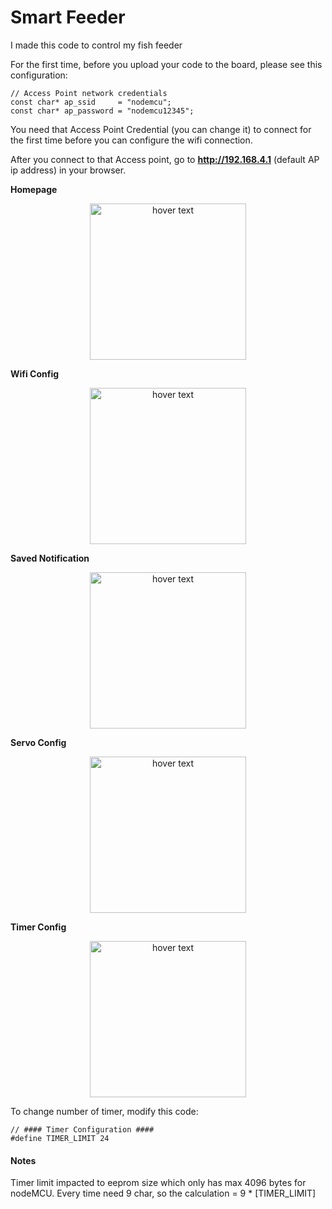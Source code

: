 # Smart Feeder

I made this code to control my fish feeder


For the first time, before you upload your code to the board, please see this configuration:

```
// Access Point network credentials
const char* ap_ssid     = "nodemcu";
const char* ap_password = "nodemcu12345";
```

You need that Access Point Credential (you can change it) to connect for the first time before you can configure the wifi connection. 

After you connect to that Access point, go to **http://192.168.4.1** (default AP ip address) in your browser.

**Homepage**
<p align="center">
  <img src="https://raw.githubusercontent.com/ariyanki/nodemcu-iot/master/Docs/image/feeding_timer/home.png" width="250" title="hover text">
</p>


**Wifi Config**
<p align="center">
  <img src="https://raw.githubusercontent.com/ariyanki/nodemcu-iot/master/Docs/image/feeding_timer/wifi-config.png" width="250" title="hover text">
</p>

**Saved Notification**
<p align="center">
  <img src="https://raw.githubusercontent.com/ariyanki/nodemcu-iot/master/Docs/image/feeding_timer/saved-notif.png" width="250" title="hover text">
</p>

**Servo Config**
<p align="center">
  <img src="https://raw.githubusercontent.com/ariyanki/nodemcu-iot/master/Docs/image/feeding_timer/servo-config.png" width="250" title="hover text">
</p>

**Timer Config**
<p align="center">
  <img src="https://raw.githubusercontent.com/ariyanki/nodemcu-iot/master/Docs/image/feeding_timer/timer-config.png" width="250" title="hover text">
</p>

To change number of timer, modify this code:
```
// #### Timer Configuration ####
#define TIMER_LIMIT 24
```

#### Notes ####
Timer limit impacted to eeprom size which only has max 4096 bytes for nodeMCU. Every time need 9 char, so the calculation = 9 * [TIMER_LIMIT]

